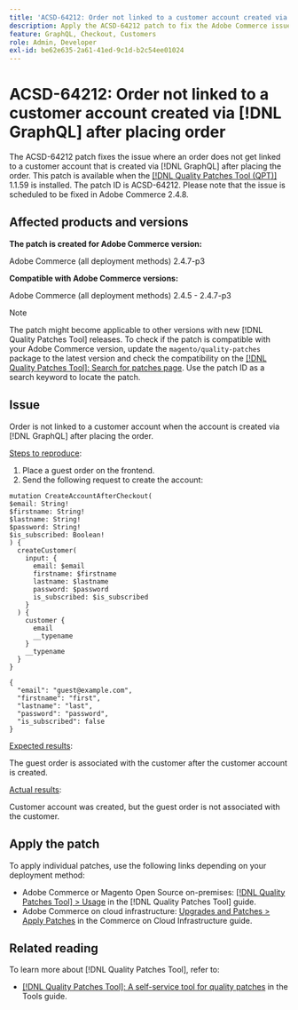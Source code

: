 ```yaml
---
title: 'ACSD-64212: Order not linked to a customer account created via [!DNL GraphQL] after placing order'
description: Apply the ACSD-64212 patch to fix the Adobe Commerce issue where an order does not get linked to a customer account that is created via [!DNL GraphQL] after placing the order.
feature: GraphQL, Checkout, Customers
role: Admin, Developer
exl-id: be62e635-2a61-41ed-9c1d-b2c54ee01024
---
```

# ACSD-64212: Order not linked to a customer account created via [!DNL GraphQL] after placing order

The ACSD-64212 patch fixes the issue where an order does not get linked to a customer account that is created via [!DNL GraphQL] after placing the order. This patch is available when the [[!DNL Quality Patches Tool (QPT)]](/help/tools/quality-patches-tool/quality-patches-tool-to-self-serve-quality-patches.md) 1.1.59 is installed. The patch ID is ACSD-64212. Please note that the issue is scheduled to be fixed in Adobe Commerce 2.4.8.

## Affected products and versions

**The patch is created for Adobe Commerce version:**

Adobe Commerce (all deployment methods)  2.4.7-p3

**Compatible with Adobe Commerce versions:**

Adobe Commerce (all deployment methods) 2.4.5 - 2.4.7-p3

>[!NOTE]
>
>The patch might become applicable to other versions with new [!DNL Quality Patches Tool] releases. To check if the patch is compatible with your Adobe Commerce version, update the `magento/quality-patches` package to the latest version and check the compatibility on the [[!DNL Quality Patches Tool]: Search for patches page](https://experienceleague.adobe.com/tools/commerce-quality-patches/index.html). Use the patch ID as a search keyword to locate the patch.

## Issue

Order is not linked to a customer account when the account is created via [!DNL GraphQL] after placing the order.

<u>Steps to reproduce</u>:

1. Place a guest order on the frontend.
1. Send the following request to create the account:

  ```
  mutation CreateAccountAfterCheckout(
  $email: String!
  $firstname: String!
  $lastname: String!
  $password: String!
  $is_subscribed: Boolean!
  ) {
    createCustomer(
      input: {
        email: $email
        firstname: $firstname
        lastname: $lastname
        password: $password
        is_subscribed: $is_subscribed
      }
    ) {
      customer {
        email
        __typename
      }
      __typename
    }
  }

  ```

  ```
  {
    "email": "guest@example.com",
    "firstname": "first",
    "lastname": "last",
    "password": "password",
    "is_subscribed": false
  }
  ```

<u>Expected results</u>:

The guest order is associated with the customer after the customer account is created.

<u>Actual results</u>:

Customer account was created, but the guest order is not associated with the customer.


## Apply the patch

To apply individual patches, use the following links depending on your deployment method:

* Adobe Commerce or Magento Open Source on-premises: [[!DNL Quality Patches Tool] > Usage](/help/tools/quality-patches-tool/usage.md) in the [!DNL Quality Patches Tool] guide.
* Adobe Commerce on cloud infrastructure: [Upgrades and Patches > Apply Patches](https://experienceleague.adobe.com/docs/commerce-cloud-service/user-guide/develop/upgrade/apply-patches.html) in the Commerce on Cloud Infrastructure guide.


## Related reading

To learn more about [!DNL Quality Patches Tool], refer to:

* [[!DNL Quality Patches Tool]: A self-service tool for quality patches](/help/tools/quality-patches-tool/quality-patches-tool-to-self-serve-quality-patches.md) in the Tools guide.

